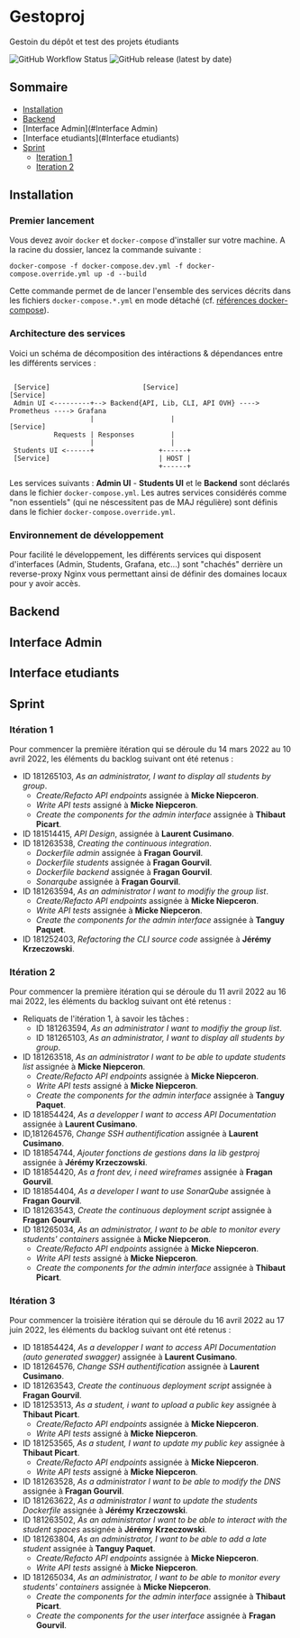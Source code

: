 # Gestoproj

Gestoin du dépôt et test des projets étudiants

![GitHub Workflow Status](https://img.shields.io/github/workflow/status/INSSET/m1_2021_2022-kraken/admin.yaml) ![GitHub release (latest by date)](https://img.shields.io/github/v/release/NSSET/m1_2021_2022-kraken?color=#56C230)

## Sommaire

* [Installation](#Installation)
* [Backend](#Backend)
* [Interface Admin](#Interface Admin)
* [Interface etudiants](#Interface etudiants)
* [Sprint](#Sprint)
  * [Iteration 1](#Interation_1)
  * [Iteration 2](#Interation_2)


## Installation

### Premier lancement

Vous devez avoir `docker` et `docker-compose` d'installer sur votre machine. A la racine du dossier, lancez la commande suivante :  

```shell
docker-compose -f docker-compose.dev.yml -f docker-compose.override.yml up -d --build
```

Cette commande permet de de lancer l'ensemble des services décrits dans les fichiers `docker-compose.*.yml` en mode détaché (cf. [références docker-compose](https://docs.docker.com/compose/reference/)).

### Architecture des services

Voici un schéma de décomposition des intéractions & dépendances entre les différents services :

```
  
 [Service]                       [Service]                                      [Service]
 Admin UI <---------+--> Backend{API, Lib, CLI, API OVH} ----> Prometheus ----> Grafana
                    |                   |                      [Service]    
           Requests | Responses         |
                    |                   |
 Students UI <------+                +------+
 [Service]                           | HOST |
                                     +------+
```

Les services suivants : **Admin UI** - **Students UI** et le **Backend** sont déclarés dans le fichier `docker-compose.yml`. Les autres services considérés comme "non essentiels" (qui ne néscessitent pas de MAJ régulière) sont définis dans le fichier
`docker-compose.override.yml`.

### Environnement de développement

Pour facilité le développement, les différents services qui disposent d'interfaces (Admin, Students, Grafana, etc...) sont "chachés" derrière un reverse-proxy Nginx vous permettant ainsi de définir
des domaines locaux pour y avoir accès.

## Backend

## Interface Admin

## Interface etudiants

## Sprint
### Itération 1
Pour commencer la première itération qui se déroule du 14 mars 2022 au 10 avril 2022, les éléments du backlog suivant ont été retenus :
- ID 181265103, <em>As an administrator, I want to display all students by group</em>.
    - <em>Create/Refacto API endpoints</em> assignée à **Micke Niepceron**.
    - <em>Write API tests</em> assigné à **Micke Niepceron**.
    - <em>Create the components for the admin interface</em> assignée à **Thibaut Picart**.
- ID 181514415, <em>API Design</em>, assignée à **Laurent Cusimano**.
- ID 181263538, <em>Creating the continuous integration</em>.
  - <em>Dockerfile admin</em> assignée à **Fragan Gourvil**.
  - <em>Dockerfile students</em> assignée à **Fragan Gourvil**.
  - <em>Dockerfile backend</em> assignée à **Fragan Gourvil**.
  - <em>Sonarqube</em> assignée à **Fragan Gourvil**.
- ID 181263594, <em>As an administrator I want to modifiy the group list</em>.
    - <em>Create/Refacto API endpoints</em> assignée à **Micke Niepceron**.
    - <em>Write API tests</em> assignée à **Micke Niepceron**.
    - <em>Create the components for the admin interface</em> assignée à **Tanguy Paquet**.
- ID 181252403, <em>Refactoring the CLI source code</em> assignée à **Jérémy Krzeczowski**.
### Itération 2
Pour commencer la première itération qui se déroule du 11 avril 2022 au 16 mai 2022, les éléments du backlog suivant ont été retenus :
- Reliquats de l'itération 1, à savoir les tâches : 
  - ID 181263594, <em>As an administrator I want to modifiy the group list</em>.
  - ID 181265103, <em>As an administrator, I want to display all students by group</em>.
- ID 181263518, <em>As an administrator I want to be able to update students list</em> assignée à **Micke Niepceron**.
  - <em>Create/Refacto API endpoints</em> assignée à **Micke Niepceron**.
  - <em>Write API tests</em> assigné à **Micke Niepceron**.
  - <em>Create the components for the admin interface</em> assignée à **Tanguy Paquet**.
- ID 181854424, <em>As a developper I want to access API Documentation</em> assignée à **Laurent Cusimano**.
- ID,181264576, <em>Change SSH authentification</em> assignée à **Laurent Cusimano**.
- ID 181854744, <em>Ajouter fonctions de gestions dans la lib gestproj</em> assignée à **Jérémy Krzeczowski**.
- ID 181854420, <em>As a front dev, i need wireframes</em> assignée à **Fragan Gourvil**.
- ID 181854404, <em>As a developer I want to use SonarQube</em> assignée à **Fragan Gourvil**.
- ID 181263543, <em>Create the continuous deployment script</em> assignée à **Fragan Gourvil**.
- ID 181265034, <em>As an administrator, I want to be able to monitor every students' containers</em> assignée à **Micke Niepceron**.
  - <em>Create/Refacto API endpoints</em> assignée à **Micke Niepceron**.
  - <em>Write API tests</em> assigné à **Micke Niepceron**.
  - <em>Create the components for the admin interface</em> assignée à **Thibaut Picart**.
### Itération 3
Pour commencer la troisière itération qui se déroule du 16 avril 2022 au 17 juin 2022, les éléments du backlog suivant ont été retenus :
- ID 181854424, <em>As a developper I want to access API Documentation (auto generated swagger)</em> assignée à **Laurent Cusimano**.
- ID 181264576, <em>Change SSH authentification</em> assignée à **Laurent Cusimano**.
- ID 181263543, <em>Create the continuous deployment script</em> assignée à **Fragan Gourvil**.
- ID 181253513, <em>As a student, i want to upload a public key</em> assignée à **Thibaut Picart**.
  - <em>Create/Refacto API endpoints</em> assignée à **Micke Niepceron**.
  - <em>Write API tests</em> assigné à **Micke Niepceron**.
- ID 181253565, <em>As a student, I want to update my public key</em> assignée à **Thibaut Picart**.
  - <em>Create/Refacto API endpoints</em> assignée à **Micke Niepceron**.
  - <em>Write API tests</em> assigné à **Micke Niepceron**.
- ID 181263528, <em>As a administrator I want to be able to modify the DNS</em> assignée à **Fragan Gourvil**.
- ID 181263622, <em>As a administrator I want to update the students Dockerfile</em> assignée à **Jérémy Krzeczowski**.
- ID 181263502, <em>As an administrator I want to be able to interact with the student spaces</em> assignée à **Jérémy Krzeczowski**.
- ID 181263804, <em>As an administrator, I want to be able to add a late student</em> assignée à **Tanguy Paquet**.
  - <em>Create/Refacto API endpoints</em> assignée à **Micke Niepceron**.
  - <em>Write API tests</em> assigné à **Micke Niepceron**.
- ID 181265034, <em>As an administrator, I want to be able to monitor every students' containers</em> assignée à **Micke Niepceron**.
  - <em>Create the components for the admin interface</em> assignée à **Thibaut Picart**.
  - <em>Create the components for the user interface</em> assignée à **Fragan Gourvil**.
